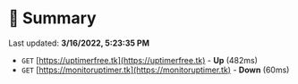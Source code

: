 # 📖 Summary
Last updated: **3/16/2022, 5:23:35 PM**

- `GET` [https://uptimerfree.tk](https://uptimerfree.tk) - **Up** (482ms)
- `GET` [https://monitoruptimer.tk](https://monitoruptimer.tk) - **Down** (60ms)

